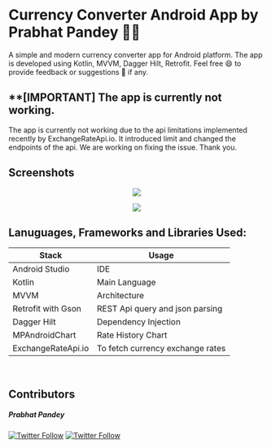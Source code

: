 # **Currency Converter Android App by Prabhat Pandey :man_technologist:**

A simple and modern currency converter app for Android platform. The app is developed using Kotlin, MVVM, Dagger Hilt, Retrofit. Feel free :smile: to provide feedback or suggestions :loudspeaker: if any.
<br/>
## **[IMPORTANT] The app is currently not working.
The app is currently not working due to the api limitations implemented recently by ExchangeRateApi.io. It introduced
limit and changed the endpoints of the api. We are working on fixing the issue. Thank you.

## **Screenshots** ##

<p align="center">
  <img src="https://i.imgur.com/2fxhyat.png">
</p>
<p align="center">
  <img src="https://i.imgur.com/EhEvVNY.gif">
</p>



## **Lanuguages, Frameworks and Libraries Used:**

| Stack              | Usage                            |
| ------------------ | -------------------------------- |
| Android Studio     | IDE                              |
| Kotlin             | Main Language                    |
| MVVM               | Architecture                     |
| Retrofit with Gson | REST Api query and json parsing  |
| Dagger Hilt        | Dependency Injection             |
| MPAndroidChart     | Rate History Chart               |
| ExchangeRateApi.io | To fetch currency exchange rates |

<br/>

## **Contributors** ##

##### Prabhat Pandey #####

[![Twitter Follow](https://img.shields.io/twitter/follow/iPrabhat_?label=Follow&style=social)](https://twitter.com/iPrabhat_)  [![Twitter Follow](https://img.shields.io/github/followers/iPrabhat404?label=Follow&style=social)](https://github.com/iPrabhat404)
